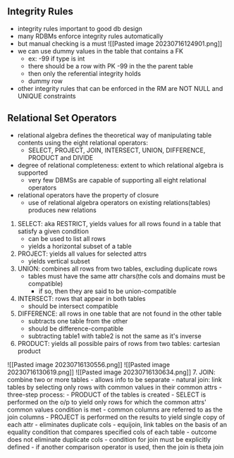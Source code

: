 ## Integrity Rules
- integrity rules important to good db design
- many RDBMs enforce integrity rules automatically
- but manual checking is a must
![[Pasted image 20230716124901.png]]
- we can use dummy values in the table that contains a FK
	- ex: -99 if type is int
	- there should be a row with PK -99 in the the parent table
	- then only the referential integrity holds
	- dummy row
- other integrity rules that can be enforced in the RM are NOT NULL and UNIQUE constraints

## Relational Set Operators
- relational algebra defines the theoretical way of manipulating table contents using the eight relational operators:
	- SELECT, PROJECT, JOIN, INTERSECT, UNION, DIFFERENCE, PRODUCT and DIVIDE
- degree of relational completeness: extent to which relational algebra is supported
	- very few DBMSs are capable of supporting all eight relational operators
- relational operators have the property of closure
	- use of relational algebra operators on existing relations(tables) produces new relations
1. SELECT: aka RESTRICT, yields values for all rows found in a table that satisfy a given condition
	- can be used to list all rows
	- yields a horizontal subset of a table
2. PROJECT: yields all values for selected attrs
	- yields vertical subset
3. UNION: combines all rows from two tables, excluding duplicate rows
	- tables must have the same attr chars(the cols and domains must be compatible)
		- if so, then they are said to be union-compatible
4. INTERSECT: rows that appear in both tables
	- should be intersect compatible
5. DIFFERENCE: all rows in one table that are not found in the other table
	- subtracts one table from the other
	- should be difference-compatible
	- subtracting table1 with table2 is not the same as it's inverse
6. PRODUCT: yields all possible pairs of rows from two tables: cartesian product

![[Pasted image 20230716130556.png]]
![[Pasted image 20230716130619.png]]
![[Pasted image 20230716130634.png]]
7. JOIN: combine two or more tables
	- allows info to be separate
	- natural join: link tables by selecting only rows with common values in their common attrs
	- three-step process:
		- PRODUCT of the tables is created
		- SELECT is performed on the o/p to yield only rows for which the common attrs' common values condition is met
			- common columns are referred to as the join columns
		- PROJECT is performed on the results to yield single copy of each attr
			- eliminates duplicate cols
	- equijoin, link tables on the basis of an equality condition that compares specified cols of each table
		- outcome does not eliminate duplicate cols
		- condition for join must be explicitly defined
		- if another comparison operator is used, then the join is theta join